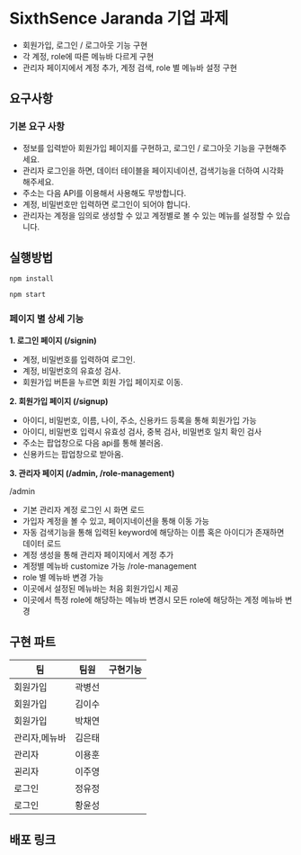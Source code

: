 # SixthSence Jaranda 기업 과제
- 회원가입, 로그인 / 로그아웃 기능 구현
- 각 계정, role에 따른 메뉴바 다르게 구현
- 관리자 페이지에서 계정 추가, 계정 검색, role 별 메뉴바 설정 구현

## 요구사항
### 기본 요구 사항
- 정보를 입력받아 회원가입 페이지를 구현하고, 로그인 / 로그아웃 기능을 구현해주세요.
- 관리자 로그인을 하면, 데이터 테이블을 페이지네이션, 검색기능을 더하여 시각화 해주세요.
- 주소는 다음 API를 이용해서 사용해도 무방합니다.
- 계정, 비밀번호만 입력하면 로그인이 되어야 합니다.
- 관리자는 계정을 임의로 생성할 수 있고 계정별로 볼 수 있는 메뉴를 설정할 수 있습니다.

## 실행방법

```
npm install

npm start
```

### 페이지 별 상세 기능
**1. 로그인 페이지 (/signin)**

- 계정, 비밀번호를 입력하여 로그인.
- 계정, 비밀번호의 유효성 검사.
- 회원가입 버튼을 누르면 회원 가입 페이지로 이동.

**2. 회원가입 페이지 (/signup)**

- 아이디, 비밀번호, 이름, 나이, 주소, 신용카드 등록을 통해 회원가입 가능
- 아이디, 비밀번호 입력시 유효성 검사, 중복 검사, 비밀번호 일치 확인 검사
- 주소는 팝업창으로 다음 api를 통해 불러옴.
- 신용카드는 팝업창으로 받아옴.

**3. 관리자 페이지 (/admin, /role-management)**

/admin
- 기본 관리자 계정 로그인 시 화면 로드
- 가입자 계정을 볼 수 있고, 페이지네이션을 통해 이동 가능
- 자동 검색기능을 통해 입력된 keyword에 해당하는 이름 혹은 아이디가 존재하면 데이터 로드
- 계정 생성을 통해 관리자 페이지에서 계정 추가
- 계정별 메뉴바 customize 가능
/role-management
- role 별 메뉴바 변경 가능
- 이곳에서 설정된 메뉴바는 처음 회원가입시 제공
- 이곳에서 특정 role에 해당하는 메뉴바 변경시 모든 role에 해당하는 계정 메뉴바 변경

## 구현 파트
|팀|팀원|구현기능|
|-----|------|---|
|회원가입|곽병선||
|회원가입|김이수||
|회원가입|박채연||
|관리자,메뉴바|김은태||
|관리자|이용훈||
|괸리자|이주영||
|로그인|정유정||
|로그인|황윤성||

## 배포 링크
